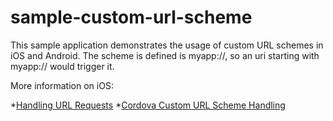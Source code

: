 sample-custom-url-scheme
========================

This sample application demonstrates the usage of custom URL schemes in iOS and Android. The scheme is defined is myapp://, so an uri starting with myapp:// would trigger it.  

More information on iOS:

*[Handling URL Requests](http://developer.apple.com/library/ios/#documentation/iPhone/Conceptual/iPhoneOSProgrammingGuide/AdvancedAppTricks/AdvancedAppTricks.html#//apple_ref/doc/uid/TP40007072-CH7-SW21)
*[Cordova Custom URL Scheme Handling](https://github.com/apache/cordova-ios/blob/master/guides/Cordova%20Custom%20URL%20Scheme%20Handling.md)
